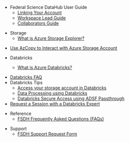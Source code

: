 - Federal Science DataHub User Guide
  - [Linking Your Account](/UserGuide/Onboarding/Link-Account.md)
  - [Workspace Lead Guide](/UserGuide/Onboarding/Onboard-Workspace-Lead.md)
  - [Collaborators Guide](/UserGuide/Onboarding/Onboard-Collaborator.md) 
     
<!-- - Workspaces
  - [What is a Workspace in FSDH?](/UserGuide/Workspace/Workspace.md)
  - [How to Request a Workspace](/UserGuide/Workspace/Request-workspace.md)
  - [Workspace Profile (Metadata)](/UserGuide/Workspace/Workspace-Profile-Metadata.md) -->

<!-- - Collaboration
  - [How to Invite Collaborators to your Workspace](/UserGuide/Workspace/Invite-Collaborator.md)  -->
  
- Storage
  - [What is Azure Storage Explorer?](/UserGuide/Storage/Datahub-AzureStorage.md)
<!--   - [How to Request Storage](/UserGuide/Storage/Request-storage.md) -->
  - [Use AzCopy to Interact with Azure Storage Account](/UserGuide/Storage/Use-AzCopy.md)

- Databricks
  - [What is Azure Databricks?](/UserGuide/Databricks/Databricks.md)
<!--   - [How to Request Databricks](/UserGuide/Databricks/Request-databricks.md) -->
  - [Databricks FAQ](/UserGuide/Databricks/Databricks-FAQ.md)
  - Databricks Tips 
    - [Access your storage account in Databricks](/UserGuide/Databricks/Access-your-storage-account-in-Databricks.md)
    - [Data Processing using Databricks](/UserGuide/Databricks/Data-Processing-using-Databricks.md)
    - [Databricks Secure Access using ADSF Passthrough](/UserGuide/Databricks/Databricks---Secure-Access-using-ADSF-Passthrough.md)
  - [Request a Session with a Databricks Expert](/UserGuide/Databricks/Request-databricks-session.md)

<!-- - Monitor Cloud Credits and Consumption
  - Report (TBD) -->
  
- Reference
  - [FSDH Frequently Asked Questions (FAQs)](/UserGuide/FSDH-FAQs.md)
<!--   - [FSDH Proof-of-Concept Kick-off Deck (April 2023)]( add link when complete )  -->
  
- Support
  - [FSDH Support Request Form](/UserGuide/FSDH-Support-Request-Form.md)
 
